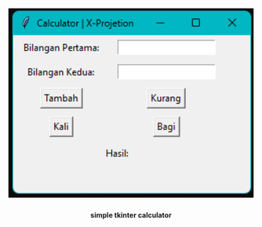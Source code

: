 <h1 align="center">
  <img src="simple-tkinter-calculator.png" alt="calculator" width="500px">
  <br>
  <h4 align="center">simple tkinter calculator</h4>
</h1>
